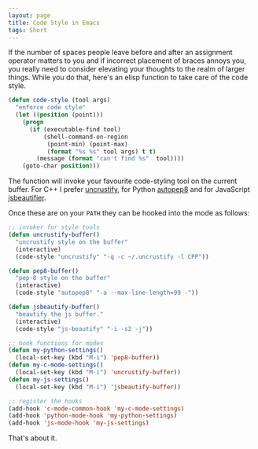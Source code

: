 ```yaml
---
layout: page
title: Code Style in Emacs
tags: Short
---
```


If the number of spaces people leave before and after an assignment operator matters to you and if
incorrect placement of braces annoys you, you really need to consider elevating your thoughts to the
realm of larger things. While you do that, here's an elisp function to take care of the code style.

``` cl
(defun code-style (tool args) 
  "enforce code style"
  (let ((position (point))) 
    (progn 
      (if (executable-find tool) 
          (shell-command-on-region 
           (point-min) (point-max) 
           (format "%s %s" tool args) t t) 
        (message (format "can't find %s"  tool)))) 
    (goto-char position)))
```

The function will invoke your favourite code-styling tool on the current buffer. For C++ I prefer
[uncrustify](http://uncrustify.sourceforge.net), for Python
[autopep8](http://pypi.python.org/pypi/autopep8) and for JavaScript
[jsbeautifier](http://jsbeautifier.org). 

Once these are on your `PATH` they can be hooked into the mode as follows:

``` cl
;; invoker for style tools
(defun uncrustify-buffer()
  "uncrustify style on the buffer"
  (interactive)
  (code-style "uncrustify" "-q -c ~/.uncrustify -l CPP"))

(defun pep8-buffer()
  "pep-8 style on the buffer"
  (interactive)
  (code-style "autopep8" "-a --max-line-length=99 -"))

(defun jsbeautify-buffer()
  "beautify the js buffer."
  (interactive)
  (code-style "js-beautify" "-i -s2 -j"))

;; hook functions for modes
(defun my-python-settings()
  (local-set-key (kbd "M-i") 'pep8-buffer))
(defun my-c-mode-settings()
  (local-set-key (kbd "M-i") 'uncrustify-buffer))
(defun my-js-settings()
  (local-set-key (kbd "M-i") 'jsbeautify-buffer))

;; register the hooks
(add-hook 'c-mode-common-hook 'my-c-mode-settings)
(add-hook 'python-mode-hook 'my-python-settings)
(add-hook 'js-mode-hook 'my-js-settings)
```

That's about it.